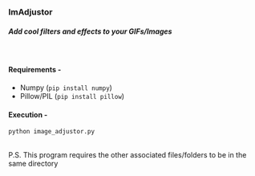 ### ImAdjustor
##### _Add cool filters and effects to your GIFs/Images_  
<br>

#### Requirements -
- Numpy (`pip install numpy`)
- Pillow/PIL (`pip install pillow`)

#### Execution -
`python image_adjustor.py`

<br>
P.S. This program requires the other associated files/folders to be in the same directory
